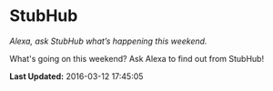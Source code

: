 # StubHub
*Alexa, ask StubHub what’s happening this weekend.*

What's going on this weekend? Ask Alexa to find out from StubHub!

**Last Updated:** 2016-03-12 17:45:05